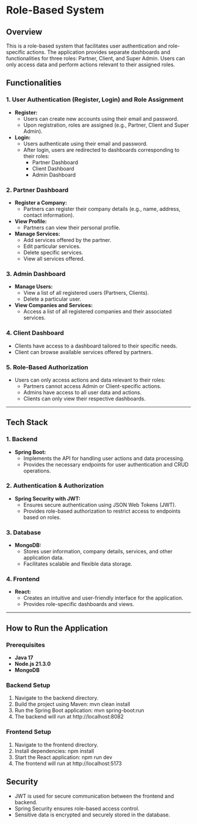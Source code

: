 # Role-Based System

## Overview
This is a role-based system that facilitates user authentication and role-specific actions. The application provides separate dashboards and functionalities for three roles: Partner, Client, and Super Admin. Users can only access data and perform actions relevant to their assigned roles.

## Functionalities

### 1. User Authentication (Register, Login) and Role Assignment
- **Register:**
  - Users can create new accounts using their email and password.
  - Upon registration, roles are assigned (e.g., Partner, Client and Super Admin).
- **Login:**
  - Users authenticate using their email and password.
  - After login, users are redirected to dashboards corresponding to their roles:
    - Partner Dashboard
    - Client Dashboard
    - Admin Dashboard

### 2. Partner Dashboard
- **Register a Company:**
  - Partners can register their company details (e.g., name, address, contact information).
- **View Profile:**
  - Partners can view their personal profile.
- **Manage Services:**
  - Add services offered by the partner.
  - Edit particular services.
  - Delete specific services.
  - View all services offered.

### 3. Admin Dashboard
- **Manage Users:**
  - View a list of all registered users (Partners, Clients).
  - Delete a particular user.
- **View Companies and Services:**
  - Access a list of all registered companies and their associated services.

### 4. Client Dashboard
- Clients have access to a dashboard tailored to their specific needs.
-  Client can browse available services offered by partners.

### 5. Role-Based Authorization
- Users can only access actions and data relevant to their roles:
  - Partners cannot access Admin or Client-specific actions.
  - Admins have access to all user data and actions.
  - Clients can only view their respective dashboards.

---

## Tech Stack

### 1. Backend
- **Spring Boot:**
  - Implements the API for handling user actions and data processing.
  - Provides the necessary endpoints for user authentication and CRUD operations.

### 2. Authentication & Authorization
- **Spring Security with JWT:**
  - Ensures secure authentication using JSON Web Tokens (JWT).
  - Provides role-based authorization to restrict access to endpoints based on roles.

### 3. Database
- **MongoDB:**
  - Stores user information, company details, services, and other application data.
  - Facilitates scalable and flexible data storage.

### 4. Frontend
- **React:**
  - Creates an intuitive and user-friendly interface for the application.
  - Provides role-specific dashboards and views.

---

## How to Run the Application

### Prerequisites
- **Java 17**
- **Node.js 21.3.0**
- **MongoDB**

### Backend Setup
1. Navigate to the backend directory.
2. Build the project using Maven:
   mvn clean install
3. Run the Spring Boot application:
   mvn spring-boot:run
4. The backend will run at http://localhost:8082

### Frontend Setup
1. Navigate to the frontend directory.
2. Install dependencies:
    npm install 
3. Start the React application:
   npm run dev 
4. The frontend will run at http://localhost:5173

## Security
- JWT is used for secure communication between the frontend and backend.
- Spring Security ensures role-based access control.
- Sensitive data is encrypted and securely stored in the database.






